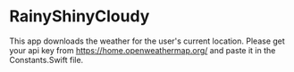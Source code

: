 # RainyShinyCloudy
This app downloads the weather for the user's current location. Please get your api key from https://home.openweathermap.org/ and paste it in the Constants.Swift file. 
